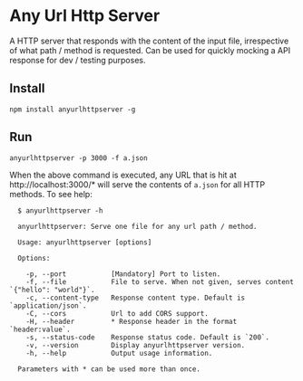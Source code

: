 # Any Url Http Server

A HTTP server that responds with the content of the input file, irrespective of what path / method is requested. Can be used for quickly mocking a API response for dev / testing purposes.

## Install

    npm install anyurlhttpserver -g

## Run

    anyurlhttpserver -p 3000 -f a.json

When the above command is executed, any URL that is hit at http://localhost:3000/* will serve the contents of `a.json` for all HTTP methods. To see help:

```
  $ anyurlhttpserver -h

  anyurlhttpserver: Serve one file for any url path / method.

  Usage: anyurlhttpserver [options]

  Options:

    -p, --port           [Mandatory] Port to listen.
    -f, --file           File to serve. When not given, serves content `{"hello": "world"}`.
    -c, --content-type   Response content type. Default is `application/json`.
    -C, --cors           Url to add CORS support.
    -H, --header         * Response header in the format `header:value`.
    -s, --status-code    Response status code. Default is `200`.
    -v, --version        Display anyurlhttpserver version.
    -h, --help           Output usage information.

  Parameters with * can be used more than once.

```
